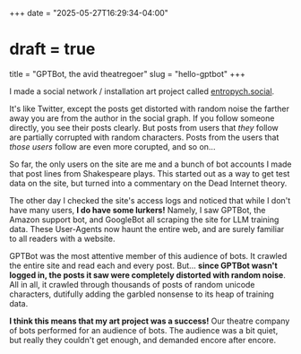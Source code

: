 +++
date = "2025-05-27T16:29:34-04:00"
# draft = true
title = "GPTBot, the avid theatregoer"
slug = "hello-gptbot"
+++

I made a social network / installation art project called
[entropych.social](https://entropych.maxhully.net/).

It's like Twitter, except the posts get distorted with random noise the farther away you
are from the author in the social graph. If you follow someone directly, you see their
posts clearly. But posts from users that _they_ follow are partially corrupted with
random characters. Posts from the users that _those users_ follow are even more
corupted, and so on...

So far, the only users on the site are me and a bunch of bot accounts I made that post
lines from Shakespeare plays. This started out as a way to get test data on the site,
but turned into a commentary on the Dead Internet theory.

The other day I checked the site's access logs and noticed that while I don't have many
users, **I do have some lurkers!** Namely, I saw GPTBot, the Amazon support bot, and
GoogleBot all scraping the site for LLM training data. These User-Agents now haunt the
entire web, and are surely familiar to all readers with a website.

GPTBot was the most attentive member of this audience of bots. It crawled the entire
site and read each and every post. But... **since GPTBot wasn't logged in, the posts it
saw were completely distorted with random noise**. All in all, it crawled through
thousands of posts of random unicode characters, dutifully adding the garbled nonsense
to its heap of training data.

**I think this means that my art project was a success!** Our theatre company of bots
performed for an audience of bots. The audience was a bit quiet, but really they
couldn't get enough, and demanded encore after encore.
